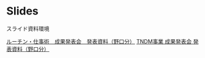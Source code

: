 # Slides

スライド資料環境

[ルーチン・仕事術　成果発表会　発表資料（野口分）](https://neelbauman.github.io/slides.github.io/slides/groom.html)
[TNDM事業 成果発表会 発表資料（野口分）](https://neelbauman.github.io/slides.github.io/slides/tndm.html)
